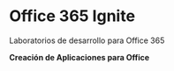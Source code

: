 ﻿# Office 365 Ignite
Laboratorios de desarrollo para Office 365

**Creación de Aplicaciones para Office**
